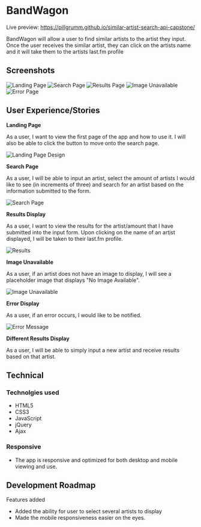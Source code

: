 # BandWagon

Live preview: https://pillgrumm.github.io/similar-artist-search-api-capstone/

BandWagon will allow a user to find similar artists to the artist they input. Once the user receives the similar artist, they can click on the artists name and it will take them to the artists last.fm profile

## Screenshots

![Landing Page](github-images/landing-page.jpg)
![Search Page](github-images/search-page.jpg)
![Results Page](github-images/results-page.jpg)
![Image Unavailable](github-images/image-unavailable.jpg)
![Error Page](github-images/error-page.jpg)

## User Experience/Stories

**Landing Page**

As a user, I want to view the first page of the app and how to use it. I will also be able to click the button to move onto the search page.

![Landing Page Design](wireframe-images/landing-page.jpg)

**Search Page**

As a user, I will be able to input an artist, select the amount of artists I would like to see (in increments of three) and search for an artist based on the information submitted to the form.

![Search Page](wireframe-images/search-page.jpg)

**Results Display**

As a user, I want to view the results for the artist/amount that I have submitted into the input form. Upon clicking on the name of an artist displayed, I will be taken to their last.fm profile.

![Results](wireframe-images/results-page.jpg)

**Image Unavailable**

As a user, if an artist does not have an image to display, I will see a placeholder image that displays "No Image Available".

![Image Unavailable](wireframe-images/image-unavailable.jpg)

**Error Display**

As a user, if an error occurs, I would like to be notified.

![Error Message](wireframe-images/error-page.jpg)

**Different Results Display**

As a user, I will be able to simply input a new artist and receive results based on that artist.

## Technical

<h3>Technolgies used</h3>
<ul>
  <li>HTML5</li>
  <li>CSS3</li>
  <li>JavaScript</li>
  <li>jQuery</li>
  <li>Ajax</li>
</ul>
<h3>Responsive</h3>
<ul>
  <li>The app is responsive and optimized for both desktop and mobile viewing and use.</li>
</ul>

## Development Roadmap
Features added
* Added the ability for user to select several artists to display
* Made the mobile responsiveness easier on the eyes.